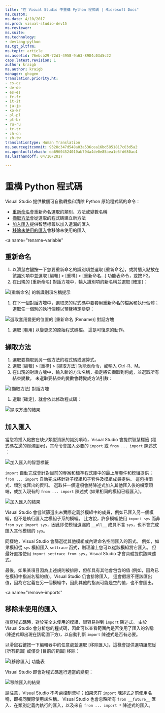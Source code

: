```yaml
---
title: "在 Visual Studio 中重構 Python 程式碼 | Microsoft Docs"
ms.custom: 
ms.date: 4/10/2017
ms.prod: visual-studio-dev15
ms.reviewer: 
ms.suite: 
ms.technology:
- devlang-python
ms.tgt_pltfrm: 
ms.topic: article
ms.assetid: 76ebcb29-72d1-4958-9a63-8984c03d5c22
caps.latest.revision: 1
author: kraigb
ms.author: kraigb
manager: ghogen
translation.priority.ht:
- cs-cz
- de-de
- es-es
- fr-fr
- it-it
- ja-jp
- ko-kr
- pl-pl
- pt-br
- ru-ru
- tr-tr
- zh-cn
- zh-tw
translationtype: Human Translation
ms.sourcegitcommit: 9328c347d548a03a536cea16bd5851817c03d5a2
ms.openlocfilehash: ea69604524010ab794a4de0e85aea1e5fd680ac4
ms.lasthandoff: 04/10/2017

---
```


# <a name="refactoring-python-code"></a>重構 Python 程式碼

Visual Studio 提供數個可自動轉換和清除 Python 原始程式碼的命令︰

- [重新命名](#rename)會重新命名選取的類別、方法或變數名稱
- [擷取方法](#extract-method)會從選取的程式碼建立新方法
- [加入匯入](#add-import)提供智慧標籤以加入遺漏的匯入
- [移除未使用的匯入](#remove-imports)會移除未使用的匯入

<a name="rename-variable"</a>
## <a name="rename"></a>重新命名

1. 以滑鼠右鍵按一下您要重新命名的識別項並選取 [重新命名]，或將插入點放在該識別項中並選取 [編輯] > [重構] > [重新命名...] 功能表命令，或按 F2。
1. 在出現的 [重新命名] 對話方塊中，輸入識別項的新名稱並選取 [確定]：

  ![[重新命名] 的新識別項名稱提示](~/python/media/code-refactor-rename-1.png)

1. 在下一個對話方塊中，選取您的程式碼中要套用重新命名的檔案和執行個體；選取任一個別的執行個體以預覽特定變更︰

  ![選取套用變更的位置的 [重新命名 (Rename)] 對話方塊](~/python/media/code-refactor-rename-2.png)

1. 選取 [套用] 以變更您的原始程式碼檔。 這是可復原的動作。

## <a name="extract-method"></a>擷取方法

1. 選取要擷取到另一個方法的程式碼或運算式。
1. 選取 [編輯] > [重構] > [擷取方法] 功能表命令，或輸入 Ctrl-R、M。
1. 在出現的對話方塊中，輸入新的方法名稱，指定將它擷取到何處，並選取所有結束變數。 未選取要結束的變數會轉變成方法引數︰

  ![[擷取方法] 對話方塊](~/python/media/code-refactor-extract-method-1.png)

1. 選取 [確定]，就會依此修改程式碼︰

  ![擷取方法的結果](~/python/media/code-refactor-extract-method-2.png)

## <a name="add-import"></a>加入匯入

當您將插入點放在缺少類型資訊的識別項時，Visual Studio 會提供智慧標籤 (程式碼左邊的燈泡圖示)，其命令會加入必要的 `import` 或 `from ... import` 陳述式︰

![加入匯入的智慧標籤](~/python/media/code-refactor-add-import-1.png)

`import` 自動完成會針對目前的專案和標準程式庫中的最上層套件和模組提供；`from ... import` 自動完成將針對子模組和子套件及模組成員提供。 這包括函式、類別或匯出的資料。 選取任一個選項會將陳述式加入其他匯入後的檔案頂端，或加入現有的 `from ... import` 陳述式 (如果相同的模組已經匯入)。

![加入匯入的結果](~/python/media/code-refactor-add-import-2.png)

Visual Studio 會嘗試篩選出未實際定義於模組中的成員，例如已匯入另一個模組，但不是執行匯入之模組子系的模組。 比方說，許多模組使用 `import sys` 而非 `from xyz import sys`，因此即使模組遺漏的 `__all__` 成員不含 `sys`，也不會完成匯入其他模組的 `sys`。

同樣地，Visual Studio 會篩選從其他模組或內建命名空間匯入的函式。 例如，如果模組從 `sys` 模組匯入 `settrace` 函式，則理論上您可以從該模組將它匯入。 但最好直接使用 `import settrace from sys`，Visual Studio 才會具體提供該陳述式。

最後，如果某項目因為上述規則被排除，但卻具有其他會包含的值 (例如，因為已在模組中指派名稱的值)，Visual Studio 仍會排除匯入。 這會假設不應該匯出值，因為它定義在另一個模組中，因此其他的指派可能是空的值，也不會匯出。

<a name="remove-imports"</a>
## <a name="remove-unused-imports"></a>移除未使用的匯入

撰寫程式碼時，對於完全未使用的模組，很容易得到 `import` 陳述式。 由於 Visual Studio 會分析您的程式碼，因此可以查看範圍內是否使用了匯入的名稱 (陳述式即出現在該範圍下方)，以自動判斷 `import` 陳述式是否有必要。

以滑鼠右鍵按一下編輯器中的任意處並選取 [移除匯入]，這樣會提供選項讓您從 [所有範圍] 或僅從 [目前的範圍] 移除：

![[移除匯入] 功能表](~/python/media/code-refactor-remove-imports-1.png)

Visual Studio 即會對程式碼進行適當的變更：

![移除匯入的結果](~/python/media/code-refactor-remove-imports-2.png)

請注意，Visual Studio 不考慮控制流程；如果您在 `import` 陳述式之前使用名稱，即視同實際使用該名稱。 Visual Studio 也會忽略所有 `from __future__` 匯入、在類別定義內執行的匯入，以及來自 `from ... import *` 陳述式的匯入。
